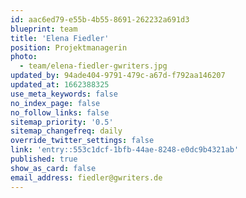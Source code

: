```yaml
---
id: aac6ed79-e55b-4b55-8691-262232a691d3
blueprint: team
title: 'Elena Fiedler'
position: Projektmanagerin
photo:
  - team/elena-fiedler-gwriters.jpg
updated_by: 94ade404-9791-479c-a67d-f792aa146207
updated_at: 1662388325
use_meta_keywords: false
no_index_page: false
no_follow_links: false
sitemap_priority: '0.5'
sitemap_changefreq: daily
override_twitter_settings: false
link: 'entry::553c1dcf-1bfb-44ae-8248-e0dc9b4321ab'
published: true
show_as_card: false
email_address: fiedler@gwriters.de
---
```

